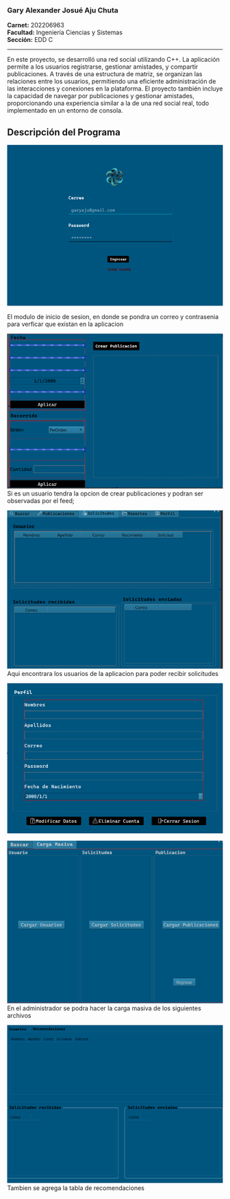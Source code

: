 
### Gary Alexander Josué Aju Chuta  
**Carnet:** 202206963  
**Facultad:** Ingeniería Ciencias y Sistemas  
**Sección:** EDD C  

---

En este proyecto, se desarrolló una red social utilizando C++. La aplicación permite a los usuarios registrarse, gestionar amistades, y compartir publicaciones. A través de una estructura de matriz, se organizan las relaciones entre los usuarios, permitiendo una eficiente administración de las interacciones y conexiones en la plataforma. El proyecto también incluye la capacidad de navegar por publicaciones y gestionar amistades, proporcionando una experiencia similar a la de una red social real, todo implementado en un entorno de consola.

## Descripción del Programa

![alt text](image.png)

El modulo de inicio de sesion, en donde se pondra un correo y contrasenia para verficar que existan en la aplicacion

![alt text](image-1.png)
Si es un usuario tendra la opcion de crear publicaciones y podran ser observadas por el feed;

![alt text](image-2.png)
Aqui encontrara los usuarios de la aplicacion para poder recibir solicitudes

![alt text](image-3.png)

![alt text](image-4.png)
En el administrador se podra hacer la carga masiva de los siguientes archivos

![alt text](image-5.png)
Tambien se agrega la tabla de recomendaciones